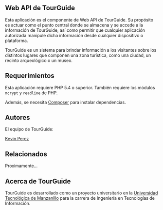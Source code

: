 ## Web API de TourGuide

Esta aplicación es el componente de Web API de TourGuide. Su propósito
es actuar como el punto central donde se almacena y se accede a la
información de TourGuide, así como permitir que cualquier aplicación
autorizada manipule dicha información desde cualquier dispositivo o
plataforma.

TourGuide es un sistema para brindar información a los visitantes sobre los
distintos lugares que componen una zona turística, como una ciudad, un recinto
arqueológico o un museo.

## Requerimientos

Esta aplicación requiere PHP 5.4 o superior. También requiere los módulos
`mcrypt` y `readline` de PHP.

Además, se necesita [Composer](https://getcomposer.org/) para instalar
dependencias.

## Autores

El equipo de TourGuide:

[Kevin Perez](https://github.com/kevindperezm)

## Relacionados

Proximamente...

## Acerca de TourGuide

TourGuide es desarrollado como un proyecto universitario en la
[Universidad Tecnológica de Manzanillo](http://utem.edu.mx) para la carrera de
Ingeniería en Tecnologías de Información.
